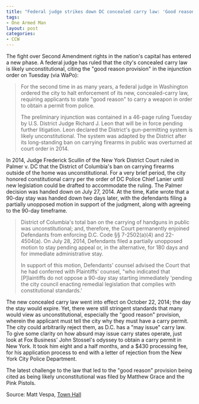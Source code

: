 ```yaml
---
title: "Federal judge strikes down DC concealed carry law: 'Good reason' provision likely unconstitutional"
tags:
- One Armed Man
layout: post
categories:
- CCW
---
```


The fight over Second Amendment rights in the nation's capital has entered a new phase. A federal judge has ruled that the city's concealed carry law is likely unconstitutional, citing the "good reason provision" in the injunction order on Tuesday (via WaPo):

> For the second time in as many years, a federal judge in Washington ordered the city to halt enforcement of its new, concealed-carry law, requiring applicants to state "good reason" to carry a weapon in order to obtain a permit from police.
> 
> The preliminary injunction was contained in a 46-page ruling Tuesday by U.S. District Judge Richard J. Leon that will be in force pending further litigation. Leon declared the District's gun-permitting system is likely unconstitutional. The system was adapted by the District after its long-standing ban on carrying firearms in public was overturned at court order in 2014.

In 2014, Judge Frederick Scullin of the New York District Court ruled in Palmer v. DC that the District of Columbia's ban on carrying firearms outside of the home was unconstitutional. For a very brief period, the city honored constitutional carry per the order of DC Police Chief Lanier until new legislation could be drafted to accommodate the ruling. The Palmer decision was handed down on July 27, 2014. At the time, Katie wrote that a 90-day stay was handed down two days later, with the defendants filing a partially unopposed motion in support of the judgment, along with agreeing to the 90-day timeframe.

> District of Columbia's total ban on the carrying of handguns in public was unconstitutional; and, therefore, the Court permanently enjoined Defendants from enforcing D.C. Code §§ 7-2502(a)(4) and 22-4504(a). On July 28, 2014, Defendants filed a partially unopposed motion to stay pending appeal or, in the alternative, for 180 days and for immediate administrative stay.
> 
> In support of this motion, Defendants' counsel advised the Court that he had conferred with Plaintiffs' counsel, "who indicated that \[P\]laintiffs do not oppose a 90-day stay starting immediately 'pending the city council enacting remedial legislation that complies with constitutional standards.'

The new concealed carry law went into effect on October 22, 2014; the day the stay would expire. Yet, there were still stringent standards that many would view as unconstitutional, especially the "good reason" provision, wherein the applicant must tell the city why they must have a carry permit. The city could arbitrarily reject them, as D.C. has a "may issue" carry law. To give some clarity on how absurd may issue carry states operate, just look at Fox Business' John Stossel's odyssey to obtain a carry permit in New York. It took him eight and a half months, and a $430 processing fee, for his application process to end with a letter of rejection from the New York City Police Department.

The latest challenge to the law that led to the "good reason" provision being cited as being likely unconstitutional was filed by Matthew Grace and the Pink Pistols.

Source: Matt Vespa, [Town Hall](https://townhall.com/tipsheet/mattvespa/2016/05/17/breaking-federal-judge-strikes-down-dc-concealed-cary-law-good-reason-provision-likely-unconstitutional-n2164464)